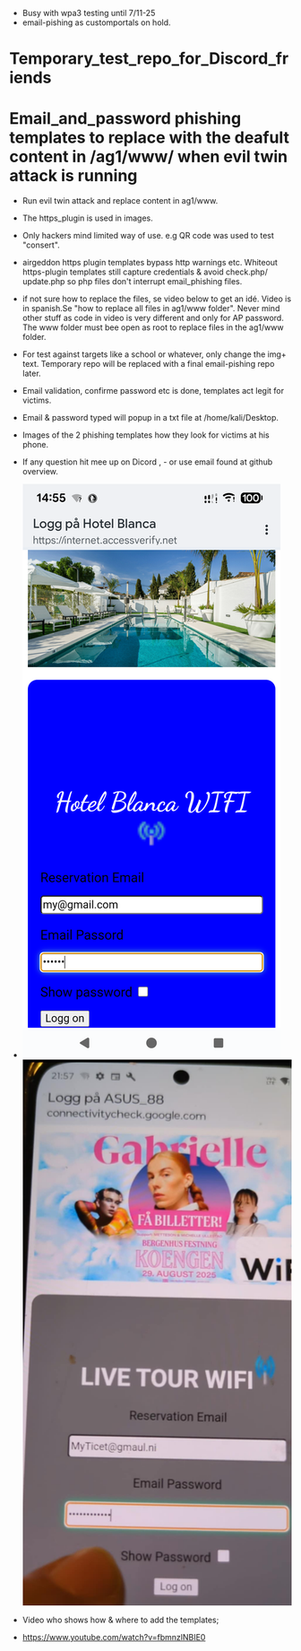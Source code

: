 - Busy with wpa3 testing until 7/11-25
- email-pishing as customportals on hold.
# Temporary_test_repo_for_Discord_friends
# Email_and_password phishing templates to replace  with the deafult content in /ag1/www/ when evil twin attack is running
- Run evil twin attack and replace content in ag1/www.
- The https_plugin is used in images.
- Only hackers mind limited way of use.
  e.g  QR code was used to test "consert".
- airgeddon https plugin templates bypass http warnings etc. Whiteout https-plugin templates still capture credentials & avoid check.php/ update.php  so php files don't interrupt email_phishing files.
- if not sure how to replace the files, se video below to get an idé.
Video is in spanish.Se "how to replace all files in ag1/www folder". Never mind other stuff as code in video is very different and only for AP password.
 The www folder must bee open as root to replace files in the ag1/www folder.
- For test against targets like a school or whatever, only change the img+ text.
Temporary repo will be replaced with a final email-pishing repo later.
- Email validation, confirme password etc is done, templates act legit for victims.
- Email & password typed will popup in a  txt file at /home/kali/Desktop.
- Images of the 2 phishing templates how they look for victims at his phone.
- If any question hit mee up on Dicord , -  or use email found at github overview.
- ![Hotel Image](Screenshot_20251018-145557.png)   ![Concert Image](concert.jpeg)

 - Video who shows how & where to add the templates;
- https://www.youtube.com/watch?v=fbmnzlNBIE0
